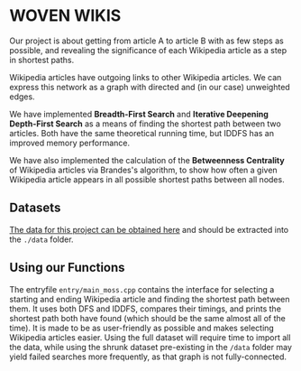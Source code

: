 # WOVEN WIKIS 

Our project is about getting from article A to article B with as few steps as possible, and revealing the significance of each Wikipedia article as a step in shortest paths.

Wikipedia articles have outgoing links to other Wikipedia articles. We can express this network as a graph with directed and (in our case) unweighted edges.

We have implemented **Breadth-First Search** and **Iterative Deepening Depth-First Search** as a means of finding the shortest path between two articles. Both have the same theoretical running time, but IDDFS has an improved memory performance.

We have also implemented the calculation of the **Betweenness Centrality** of Wikipedia articles via Brandes's algorithm, to show how often a given Wikipedia article appears in all possible shortest paths between all nodes.

## Datasets

[The data for this project can be obtained here](http://snap.stanford.edu/data/wiki-topcats.html) and should be extracted into the `./data` folder.

## Using our Functions

The entryfile `entry/main_moss.cpp` contains the interface for selecting a starting and ending Wikipedia article and finding the shortest path between them. It uses both DFS and IDDFS, compares their timings, and prints the shortest path both have found (which should be the same almost all of the time). It is made to be as user-friendly as possible and makes selecting Wikipedia articles easier. Using the full dataset will require time to import all the data, while using the shrunk dataset pre-existing in the `/data` folder may yield failed searches more frequently, as that graph is not fully-connected.